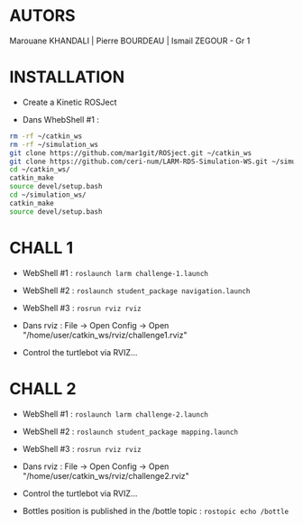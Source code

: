 # AUTORS
Marouane KHANDALI | Pierre BOURDEAU | Ismail ZEGOUR - Gr 1

# INSTALLATION

- Create a Kinetic ROSJect

- Dans WhebShell #1 : 
```bash
rm -rf ~/catkin_ws
rm -rf ~/simulation_ws
git clone https://github.com/mar1git/ROSject.git ~/catkin_ws
git clone https://github.com/ceri-num/LARM-RDS-Simulation-WS.git ~/simulation_ws
cd ~/catkin_ws/
catkin_make
source devel/setup.bash
cd ~/simulation_ws/
catkin_make
source devel/setup.bash
```

# CHALL 1

- WebShell #1 : `roslaunch larm challenge-1.launch`

- WebShell #2 : `roslaunch student_package navigation.launch`

- WebShell #3 : `rosrun rviz rviz`

- Dans rviz : File -> Open Config -> Open "/home/user/catkin_ws/rviz/challenge1.rviz"

- Control the turtlebot via RVIZ...


# CHALL 2

- WebShell #1 : `roslaunch larm challenge-2.launch`

- WebShell #2 : `roslaunch student_package mapping.launch`

- WebShell #3 : `rosrun rviz rviz`

- Dans rviz : File -> Open Config -> Open "/home/user/catkin_ws/rviz/challenge2.rviz"

- Control the turtlebot via RVIZ...

- Bottles position is published in the /bottle topic : `rostopic echo /bottle`


